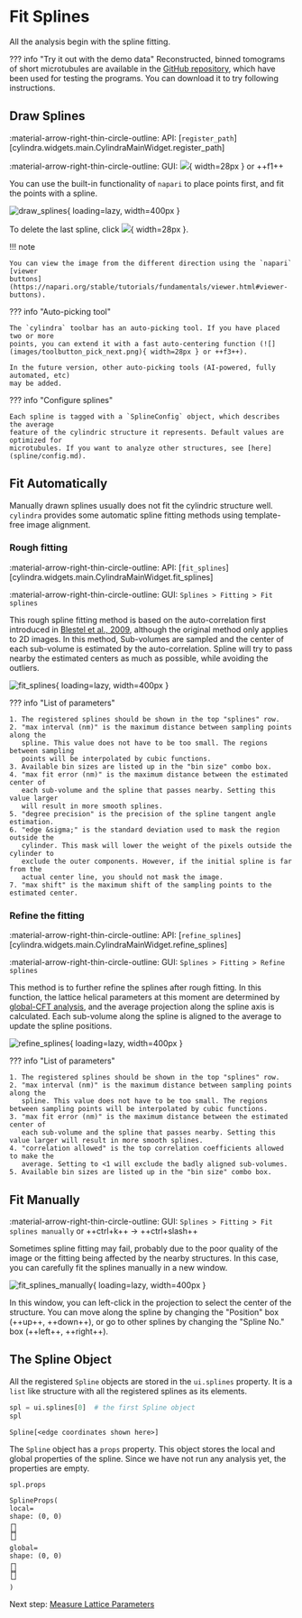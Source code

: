 # Fit Splines

All the analysis begin with the spline fitting.

??? info "Try it out with the demo data"
    Reconstructed, binned tomograms of short microtubules are available in the
    [GitHub repository](https://github.com/hanjinliu/cylindra/blob/main/tests/13pf_MT.tif), which have been used for testing the programs. You can download it to try
    following instructions.

## Draw Splines

:material-arrow-right-thin-circle-outline: API: [`register_path`][cylindra.widgets.main.CylindraMainWidget.register_path]

:material-arrow-right-thin-circle-outline: GUI: ![](images/toolbutton_register_path.png){ width=28px } or ++f1++

You can use the built-in functionality of `napari` to place points first, and fit
the points with a spline.

![draw_splines](images/draw_splines.gif){ loading=lazy, width=400px }

To delete the last spline, click ![](images/toolbutton_clear_current.png){ width=28px }.

!!! note

    You can view the image from the different direction using the `napari` [viewer
    buttons](https://napari.org/stable/tutorials/fundamentals/viewer.html#viewer-buttons).

??? info "Auto-picking tool"

    The `cylindra` toolbar has an auto-picking tool. If you have placed two or more
    points, you can extend it with a fast auto-centering function (![](images/toolbutton_pick_next.png){ width=28px } or ++f3++).

    In the future version, other auto-picking tools (AI-powered, fully automated, etc)
    may be added.

??? info "Configure splines"

    Each spline is tagged with a `SplineConfig` object, which describes the average
    feature of the cylindric structure it represents. Default values are optimized for
    microtubules. If you want to analyze other structures, see [here](spline/config.md).

## Fit Automatically

Manually drawn splines usually does not fit the cylindric structure well. `cylindra`
provides some automatic spline fitting methods using template-free image alignment.

### Rough fitting

:material-arrow-right-thin-circle-outline: API: [`fit_splines`][cylindra.widgets.main.CylindraMainWidget.fit_splines]

:material-arrow-right-thin-circle-outline: GUI: `Splines > Fitting > Fit splines`

This rough spline fitting method is based on the auto-correlation first introduced in
[Blestel et al., 2009](https://ieeexplore.ieee.org/abstract/document/5193043), although
the original method only applies to 2D images. In this method, Sub-volumes are sampled
and the center of each sub-volume is estimated by the auto-correlation. Spline will try
to pass nearby the estimated centers as much as possible, while avoiding the outliers.

![fit_splines](images/fit_splines.png){ loading=lazy, width=400px }

??? info "List of parameters"

    1. The registered splines should be shown in the top "splines" row.
    2. "max interval (nm)" is the maximum distance between sampling points along the
       spline. This value does not have to be too small. The regions between sampling
       points will be interpolated by cubic functions.
    3. Available bin sizes are listed up in the "bin size" combo box.
    4. "max fit error (nm)" is the maximum distance between the estimated center of
       each sub-volume and the spline that passes nearby. Setting this value larger
       will result in more smooth splines.
    5. "degree precision" is the precision of the spline tangent angle estimation.
    6. "edge &sigma;" is the standard deviation used to mask the region outside the
       cylinder. This mask will lower the weight of the pixels outside the cylinder to
       exclude the outer components. However, if the initial spline is far from the
       actual center line, you should not mask the image.
    7. "max shift" is the maximum shift of the sampling points to the estimated center.

### Refine the fitting

:material-arrow-right-thin-circle-outline: API: [`refine_splines`][cylindra.widgets.main.CylindraMainWidget.refine_splines]

:material-arrow-right-thin-circle-outline: GUI: `Splines > Fitting > Refine splines`

This method is to further refine the splines after rough fitting. In this function, the
lattice helical parameters at this moment are determined by
[global-CFT analysis](lattice_params.md), and the average projection along the
spline axis is calculated. Each sub-volume along the spline is aligned to the average
to update the spline positions.

![refine_splines](images/refine_splines.png){ loading=lazy, width=400px }

??? info "List of parameters"

    1. The registered splines should be shown in the top "splines" row.
    2. "max interval (nm)" is the maximum distance between sampling points along the
       spline. This value does not have to be too small. The regions between sampling points will be interpolated by cubic functions.
    3. "max fit error (nm)" is the maximum distance between the estimated center of
       each sub-volume and the spline that passes nearby. Setting this value larger will result in more smooth splines.
    4. "correlation allowed" is the top correlation coefficients allowed to make the
       average. Setting to <1 will exclude the badly aligned sub-volumes.
    5. Available bin sizes are listed up in the "bin size" combo box.

## Fit Manually

:material-arrow-right-thin-circle-outline: GUI: `Splines > Fitting > Fit splines manually` or ++ctrl+k++ &rarr; ++ctrl+slash++

Sometimes spline fitting may fail, probably due to the poor quality of the image or the
fitting being affected by the nearby structures. In this case, you can carefully fit the
splines manually in a new window.

![fit_splines_manually](images/fit_splines_manually.png){ loading=lazy, width=400px }

In this window, you can left-click in the projection to select the center of the
structure. You can move along the spline by changing the "Position" box (++up++,
++down++), or go to other splines by changing the "Spline No." box (++left++,
++right++).

## The Spline Object

All the registered `Spline` objects are stored in the `ui.splines` property. It is a `list` like structure with all the registered splines as its elements.

```python
spl = ui.splines[0]  # the first Spline object
spl
```

```title="Output:"
Spline[<edge coordinates shown here>]
```

The `Spline` object has a `props` property. This object stores the local and global properties of the spline. Since we have not run any analysis yet, the properties are empty.

```python
spl.props
```

``` title="Output:"
SplineProps(
local=
shape: (0, 0)
┌┐
╞╡
└┘
global=
shape: (0, 0)
┌┐
╞╡
└┘
)
```

Next step: [Measure Lattice Parameters](lattice_params.md)
